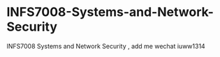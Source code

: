# INFS7008-Systems-and-Network-Security
INFS7008 Systems and Network Security , add me wechat iuww1314
